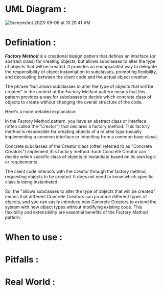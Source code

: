 # UML Diagram :
![Screenshot 2023-09-06 at 10 29 41 AM](https://github.com/SiddharthMathurDeveloper/Backend-Engineering/assets/133037456/4653db59-5d69-4784-a891-4876eb342934)

# Definiation :
***Factory Method*** is a creational design pattern that defines an interface (or abstract class) for creating objects, but allows subclasses to alter the type of objects that will be created.
It provides an encapsulated way to delegate the responsibility of object instantiation to subclasses, promoting flexibility, and decoupling between the client code and the actual object creation.

The phrase "but allows subclasses to alter the type of objects that will be created" in the context of the Factory Method pattern means that this pattern provides a way for subclasses to decide which concrete class of objects to create without changing the overall structure of the code.

Here's a more detailed explanation:

In the Factory Method pattern, you have an abstract class or interface (often called the "Creator") that declares a factory method. This factory method is responsible for creating objects of a related type (usually implementing a common interface or inheriting from a common base class).

Concrete subclasses of the Creator class (often referred to as "Concrete Creators") implement this factory method. Each Concrete Creator can decide which specific class of objects to instantiate based on its own logic or requirements.

The client code interacts with the Creator through the factory method, requesting objects to be created. It does not need to know which specific class is being instantiated.

So, the "allows subclasses to alter the type of objects that will be created" means that different Concrete Creators can produce different types of objects, and you can easily introduce new Concrete Creators to extend the system with new object types without modifying existing code. This flexibility and extensibility are essential benefits of the Factory Method pattern.








# When to use :

# Pitfalls :

# Real World :

